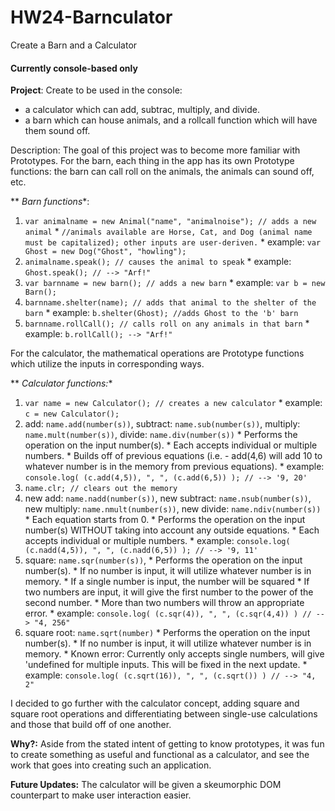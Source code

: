 HW24-Barnculator
================

Create a Barn and a Calculator

#### Currently console-based only

**Project**: Create to be used in the console:
* a calculator which can add, subtrac, multiply, and divide.
* a barn which can house animals, and a rollcall function which will have them sound off.

Description: The goal of this project was to become more familiar with Prototypes. 
For the barn, each thing in the app has its own Prototype functions: the barn can call roll on the animals, the animals can sound off, etc.

** *Barn functions**:  
  1. `var animalname = new Animal("name", "animalnoise"); // adds a new animal`
    * `//animals available are Horse, Cat, and Dog (animal name must be capitalized); other inputs are user-deriven.`
    * example: `var Ghost = new Dog("Ghost", "howling");`
  2. `animalname.speak(); // causes the animal to speak`
    * example: `Ghost.speak(); // --> "Arf!"`
  3. `var barnname = new barn(); // adds a new barn`
    * example: `var b = new Barn();`
  4. `barnname.shelter(name); // adds that animal to the shelter of the barn`
    * example: `b.shelter(Ghost); //adds Ghost to the 'b' barn`
  5. `barnname.rollCall(); // calls roll on any animals in that barn`
    * example: `b.rollCall(); --> "Arf!"`

For the calculator, the mathematical operations are Prototype functions which utilize the inputs in corresponding ways.

** *Calculator functions:**
  1. `var name = new Calculator(); // creates a new calculator`
    * example: `c = new Calculator();`
  2. add: `name.add(number(s))`, subtract: `name.sub(number(s))`, multiply: `name.mult(number(s))`, divide: `name.div(number(s))`
    * Performs the operation on the input number(s).
    * Each accepts individual or multiple numbers.
    * Builds off of previous equations (i.e. - add(4,6) will add 10 to whatever number is in the memory from previous equations).
    * example: `console.log( (c.add(4,5)), ", ", (c.add(6,5)) ); // --> '9, 20'`
  3. `name.clr; // clears out the memory`
  4. new add: `name.nadd(number(s))`, new subtract: `name.nsub(number(s))`, new multiply: `name.nmult(number(s))`, new divide: `name.ndiv(number(s))`
    * Each equation starts from 0.
    * Performs the operation on the input number(s) WITHOUT taking into account any outside equations.
    * Each accepts individual or multiple numbers.
    * example: `console.log( (c.nadd(4,5)), ", ", (c.nadd(6,5)) ); // --> '9, 11'`
  5. square: `name.sqr(number(s))`,
    * Performs the operation on the input number(s).
    * If no number is input, it will utilize whatever number is in memory.
    * If a single number is input, the number will be squared
    * If two numbers are input, it will give the first number to the power of the second number.
    * More than two numbers will throw an appropriate error.
    * example: `console.log( (c.sqr(4)), ", ", (c.sqr(4,4)) ) // --> "4, 256"`
  6. square root: `name.sqrt(number)`
    * Performs the operation on the input number(s).
    * If no number is input, it will utilize whatever number is in memory.
    * Known error: Currently only accepts single numbers, will give 'undefined for multiple inputs. This will be fixed in the next update.
    * example: `console.log( (c.sqrt(16)), ", ", (c.sqrt()) ) // --> "4, 2"`


I decided to go further with the calculator concept, adding square and square root operations and differentiating between single-use calculations and those that build off of one another.

**Why?:** Aside from the stated intent of getting to know prototypes, it was fun to create something as useful and functional as a calculator, and see the work that goes into creating such an application.

**Future Updates:** The calculator will be given a skeumorphic DOM counterpart to make user interaction easier.
